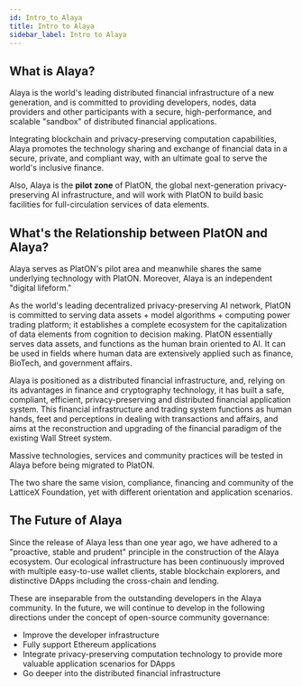 ```yaml
---
id: Intro_to_Alaya
title: Intro to Alaya
sidebar_label: Intro to Alaya
---
```


## What is Alaya?



Alaya is the world's leading distributed financial infrastructure of a new generation, and is committed to providing developers, nodes, data providers and other participants with a secure, high-performance, and scalable "sandbox" of distributed financial applications.

Integrating blockchain and privacy-preserving computation capabilities, Alaya promotes the technology sharing and exchange of financial data in a secure, private, and compliant way, with an ultimate goal to serve the world's inclusive finance.

Also, Alaya is the **pilot zone** of PlatON, the global next-generation privacy-preserving AI infrastructure, and will work with PlatON to build basic facilities for full-circulation services of data elements.



## What's the Relationship between PlatON and Alaya?

Alaya serves as PlatON's pilot area and meanwhile shares the same underlying technology with PlatON. Moreover, Alaya is an independent "digital lifeform." 

As the world's leading decentralized privacy-preserving AI network, PlatON is committed to serving data assets + model algorithms + computing power trading platform; it establishes a complete ecosystem for the capitalization of data elements from cognition to decision making. PlatON essentially serves data assets, and functions as the human brain oriented to AI. It can be used in fields where human data are extensively applied such as finance, BioTech, and government affairs.

Alaya is positioned as a distributed financial infrastructure, and, relying on its advantages in finance and cryptography technology, it has built a safe, compliant, efficient, privacy-preserving and distributed financial application system. This financial infrastructure and trading system functions as human hands, feet and perceptions in dealing with transactions and affairs, and aims at the reconstruction and upgrading of the financial paradigm of the existing Wall Street system.

Massive technologies, services and community practices will be tested in Alaya before being migrated to PlatON.  

The two share the same vision, compliance, financing and community of the LatticeX Foundation, yet with different orientation and application scenarios.





## The Future of Alaya

Since the release of Alaya less than one year ago, we have adhered to a "proactive, stable and prudent" principle in the construction of the Alaya ecosystem. Our ecological infrastructure has been continuously improved with multiple easy-to-use wallet clients, stable blockchain explorers, and distinctive DApps including the cross-chain and lending.

These are inseparable from the outstanding developers in the Alaya community. In the future, we will continue to develop in the following directions under the concept of open-source community governance:

- Improve the developer infrastructure
- Fully support Ethereum applications
- Integrate privacy-preserving computation technology to provide more valuable application scenarios for DApps
- Go deeper into the distributed financial infrastructure 

